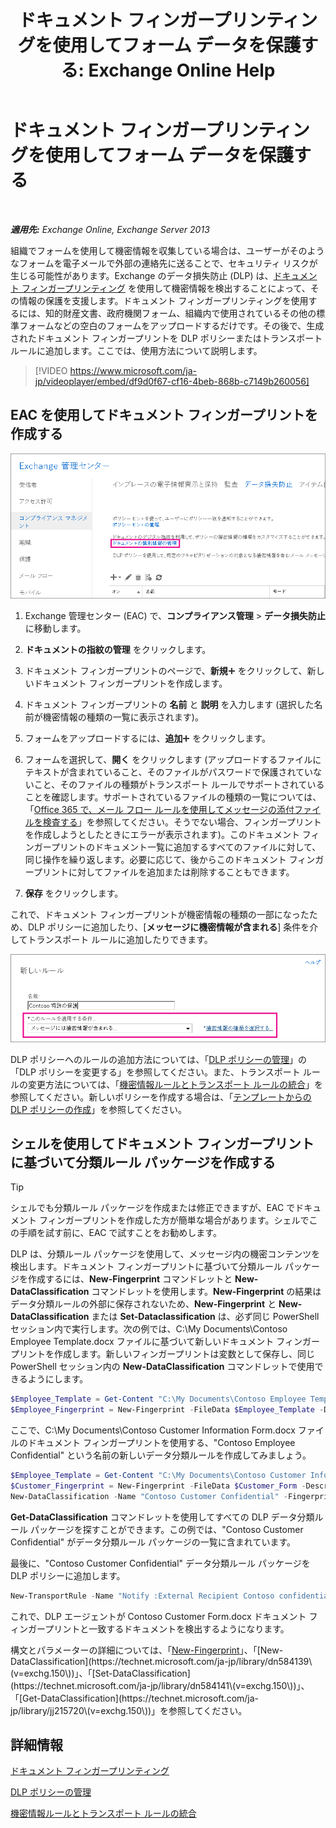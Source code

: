 ﻿---
title: 'ドキュメント フィンガープリンティングを使用してフォーム データを保護する: Exchange Online Help'
TOCTitle: ドキュメント フィンガープリンティングを使用してフォーム データを保護する
ms:assetid: 110c839b-7693-42f6-aa5d-58ce64f4c357
ms:mtpsurl: https://technet.microsoft.com/ja-jp/library/Dn635175(v=EXCHG.150)
ms:contentKeyID: 61204721
ms.date: 05/22/2018
mtps_version: v=EXCHG.150
ms.translationtype: HT
---

# ドキュメント フィンガープリンティングを使用してフォーム データを保護する

 

_**適用先:** Exchange Online, Exchange Server 2013_

組織でフォームを使用して機密情報を収集している場合は、ユーザーがそのようなフォームを電子メールで外部の連絡先に送ることで、セキュリティ リスクが生じる可能性があります。Exchange のデータ損失防止 (DLP) は、[ドキュメント フィンガープリンティング](https://docs.microsoft.com/ja-jp/exchange/security-and-compliance/data-loss-prevention/document-fingerprinting) を使用して機密情報を検出することによって、その情報の保護を支援します。ドキュメント フィンガープリンティングを使用するには、知的財産文書、政府機関フォーム、組織内で使用されているその他の標準フォームなどの空白のフォームをアップロードするだけです。その後で、生成されたドキュメント フィンガープリントを DLP ポリシーまたはトランスポート ルールに追加します。ここでは、使用方法について説明します。

> [!VIDEO https://www.microsoft.com/ja-jp/videoplayer/embed/df9d0f67-cf16-4beb-868b-c7149b260056]

## EAC を使用してドキュメント フィンガープリントを作成する

![強調表示された EAC 内のドキュメント フィンガープリントへのパス](images/Dn635175.e8562ea7-40ba-4feb-adde-2e81f029fcda(EXCHG.150).png "強調表示された EAC 内のドキュメント フィンガープリントへのパス")

1.  Exchange 管理センター (EAC) で、<strong>コンプライアンス管理</strong> \> <strong>データ損失防止</strong> に移動します。

2.  <strong>ドキュメントの指紋の管理</strong> をクリックします。

3.  ドキュメント フィンガープリントのページで、<strong>新規</strong>![\[追加\] アイコン](images/JJ218640.c1e75329-d6d7-4073-a27d-498590bbb558(EXCHG.150).gif "[追加] アイコン") をクリックして、新しいドキュメント フィンガープリントを作成します。

4.  ドキュメント フィンガープリントの <strong>名前</strong> と <strong>説明</strong> を入力します (選択した名前が機密情報の種類の一覧に表示されます)。

5.  フォームをアップロードするには、<strong>追加</strong>![\[追加\] アイコン](images/JJ218640.c1e75329-d6d7-4073-a27d-498590bbb558(EXCHG.150).gif "[追加] アイコン") をクリックします。

6.  フォームを選択して、<strong>開く</strong> をクリックします (アップロードするファイルにテキストが含まれていること、そのファイルがパスワードで保護されていないこと、そのファイルの種類がトランスポート ルールでサポートされていることを確認します。サポートされているファイルの種類の一覧については、「[Office 365 で、メール フロー ルールを使用してメッセージの添付ファイルを検査する](https://technet.microsoft.com/ja-jp/library/jj919236\(v=exchg.150\))」を参照してください。そうでない場合、フィンガープリントを作成しようとしたときにエラーが表示されます)。このドキュメント フィンガープリントのドキュメント一覧に追加するすべてのファイルに対して、同じ操作を繰り返します。必要に応じて、後からこのドキュメント フィンガープリントに対してファイルを追加または削除することもできます。

7.  <strong>保存</strong> をクリックします。

これで、ドキュメント フィンガープリントが機密情報の種類の一部になったため、DLP ポリシーに追加したり、\[**メッセージに機密情報が含まれる**\] 条件を介してトランスポート ルールに追加したりできます。

![強調表示されている \[このルールを適用する条件\]](images/Dn635175.9355a513-a790-48eb-a61b-575ba2ecdfa6(EXCHG.150).png "強調表示されている [このルールを適用する条件]")

DLP ポリシーへのルールの追加方法については、「[DLP ポリシーの管理](manage-dlp-policies-exchange-2013-help.md)」の「DLP ポリシーを変更する」を参照してください。また、トランスポート ルールの変更方法については、「[機密情報ルールとトランスポート ルールの統合](https://docs.microsoft.com/ja-jp/exchange/security-and-compliance/data-loss-prevention/integrate-sensitive-information-rules)」を参照してください。新しいポリシーを作成する場合は、「[テンプレートからの DLP ポリシーの作成](https://docs.microsoft.com/ja-jp/exchange/security-and-compliance/data-loss-prevention/create-dlp-policy-from-template)」を参照してください。

## シェルを使用してドキュメント フィンガープリントに基づいて分類ルール パッケージを作成する


> [!TIP]
> シェルでも分類ルール パッケージを作成または修正できますが、EAC でドキュメント フィンガープリントを作成した方が簡単な場合があります。シェルでこの手順を試す前に、EAC で試すことをお勧めします。



DLP は、分類ルール パッケージを使用して、メッセージ内の機密コンテンツを検出します。ドキュメント フィンガープリントに基づいて分類ルール パッケージを作成するには、**New-Fingerprint** コマンドレットと **New-DataClassification** コマンドレットを使用します。**New-Fingerprint** の結果はデータ分類ルールの外部に保存されないため、**New-Fingerprint** と **New-DataClassification** または **Set-Dataclassification** は、必ず同じ PowerShell セッション内で実行します。次の例では、C:\\My Documents\\Contoso Employee Template.docx ファイルに基づいて新しいドキュメント フィンガープリントを作成します。新しいフィンガープリントは変数として保存し、同じ PowerShell セッション内の **New-DataClassification** コマンドレットで使用できるようにします。

```powershell
$Employee_Template = Get-Content "C:\My Documents\Contoso Employee Template.docx" -Encoding byte
$Employee_Fingerprint = New-Fingerprint -FileData $Employee_Template -Description "Contoso Employee Template"
```

ここで、C:\\My Documents\\Contoso Customer Information Form.docx ファイルのドキュメント フィンガープリントを使用する、"Contoso Employee Confidential" という名前の新しいデータ分類ルールを作成してみましょう。

```powershell
$Employee_Template = Get-Content "C:\My Documents\Contoso Customer Information Form.docx" -Encoding byte
$Customer_Fingerprint = New-Fingerprint -FileData $Customer_Form -Description "Contoso Customer Information Form"
New-DataClassification -Name "Contoso Customer Confidential" -Fingerprints $Customer_Fingerprint -Description "Message contains Contoso customer information." 
```

**Get-DataClassification** コマンドレットを使用してすべての DLP データ分類ルール パッケージを探すことができます。この例では、"Contoso Customer Confidential" がデータ分類ルール パッケージの一覧に含まれています。

最後に、"Contoso Customer Confidential" データ分類ルール パッケージを DLP ポリシーに追加します。

```powershell
New-TransportRule -Name "Notify :External Recipient Contoso confidential" -NotifySender NotifyOnly -Mode Enforce -SentToScope NotInOrganization -MessageContainsDataClassification @{Name=" Contoso Customer Confidential"}
```

これで、DLP エージェントが Contoso Customer Form.docx ドキュメント フィンガープリントと一致するドキュメントを検出するようになります。

構文とパラメーターの詳細については、「[New-Fingerprint](https://technet.microsoft.com/ja-jp/library/dn584142\(v=exchg.150\))」、「[New-DataClassification](https://technet.microsoft.com/ja-jp/library/dn584139\(v=exchg.150\))」、「[Set-DataClassification](https://technet.microsoft.com/ja-jp/library/dn584141\(v=exchg.150\))」、「[Get-DataClassification](https://technet.microsoft.com/ja-jp/library/jj215720\(v=exchg.150\))」を参照してください。

## 詳細情報

[ドキュメント フィンガープリンティング](https://docs.microsoft.com/ja-jp/exchange/security-and-compliance/data-loss-prevention/document-fingerprinting)

[DLP ポリシーの管理](manage-dlp-policies-exchange-2013-help.md)

[機密情報ルールとトランスポート ルールの統合](https://docs.microsoft.com/ja-jp/exchange/security-and-compliance/data-loss-prevention/integrate-sensitive-information-rules)

